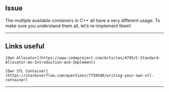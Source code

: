 **Issue**
---

The multiple available containers in C++ all have a very different usage.
To make sure you understand them all, let’s re-implement them!

---
**Links useful** 
---

```
[Own Allocator](https://www.codeproject.com/Articles/4795/C-Standard-Allocator-An-Introduction-and-Implement)

[Own STL Container](https://stackoverflow.com/questions/7758580/writing-your-own-stl-container)

```
---
